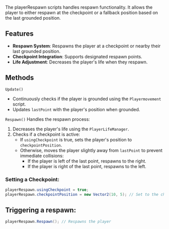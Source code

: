 The playerRespawn scripts handles respawn functionality. It allows the player to either respawn at the checkpoint or a fallback position based on the last grounded position.

## Features
- **Respawn System**: Respawns the player at a checkpoint or nearby their last grounded position.
- **Checkpoint Integration**: Supports designated respawn points.
- **Life Adjustment**: Decreases the player's life when they respawn.
## Methods
`Update()`
- Continuously checks if the player is grounded using the `Playermovement` script.
- Updates `lastPoint` with the player's position when grounded.

`Respawn()`
Handles the respawn process:
1. Decreases the player's life using the `PlayerLifeManager`.
2. Checks if a checkpoint is active:
    - If `usingCheckpoint` is true, sets the player's position to `checkpointPosition`.
    - Otherwise, moves the player slightly away from `lastPoint` to prevent immediate collisions:
        - If the player is left of the last point, respawns to the right.
        - If the player is right of the last point, respawns to the left.

### Setting a Checkpoint:
``` csharp
playerRespawn.usingCheckpoint = true;
playerRespawn.checkpointPosition = new Vector2(10, 5); // Set to the checkpoint's position
```
## Triggering a respawn:
``` csharp
playerRespawn.Respawn(); // Respawns the player
```